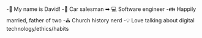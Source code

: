 -👋 My name is David!
-🚙 Car salesman ➡ 💻 Software engineer 
-👪 Happily married, father of two 
-⛪ Church history nerd 
-💡 Love talking about digital technology/ethics/habits

<!--
**dlmarshall3/dlmarshall3** is a ✨ _special_ ✨ repository because its `README.md` (this file) appears on your GitHub profile.

Here are some ideas to get you started:

- 🔭 I’m currently working on ...
- 🌱 I’m currently learning ...
- 👯 I’m looking to collaborate on ...
- 🤔 I’m looking for help with ...
- 💬 Ask me about ...
- 📫 How to reach me: ...
- 😄 Pronouns: ...
- ⚡ Fun fact: ...
-->
